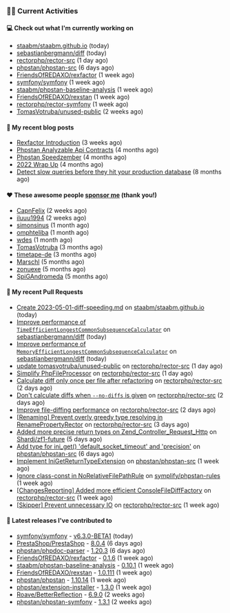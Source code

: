 ### 👨‍💻 Current Activities


#### 💻 Check out what I'm currently working on

- [staabm/staabm.github.io](https://github.com/staabm/staabm.github.io) (today)
- [sebastianbergmann/diff](https://github.com/sebastianbergmann/diff) (today)
- [rectorphp/rector-src](https://github.com/rectorphp/rector-src) (1 day ago)
- [phpstan/phpstan-src](https://github.com/phpstan/phpstan-src) (6 days ago)
- [FriendsOfREDAXO/rexfactor](https://github.com/FriendsOfREDAXO/rexfactor) (1 week ago)
- [symfony/symfony](https://github.com/symfony/symfony) (1 week ago)
- [staabm/phpstan-baseline-analysis](https://github.com/staabm/phpstan-baseline-analysis) (1 week ago)
- [FriendsOfREDAXO/rexstan](https://github.com/FriendsOfREDAXO/rexstan) (1 week ago)
- [rectorphp/rector-symfony](https://github.com/rectorphp/rector-symfony) (1 week ago)
- [TomasVotruba/unused-public](https://github.com/TomasVotruba/unused-public) (2 weeks ago)


#### 📜 My recent blog posts

- [Rexfactor Introduction](https://staabm.github.io/2023/04/09/rexfactor-introduction.html) (3 weeks ago)
- [Phpstan Analyzable Api Contracts](https://staabm.github.io/2022/12/29/phpstan-analyzable-api-contracts.html) (4 months ago)
- [Phpstan Speedzember](https://staabm.github.io/2022/12/23/phpstan-speedzember.html) (4 months ago)
- [2022 Wrap Up](https://staabm.github.io/2022/12/20/2022-wrap-up.html) (4 months ago)
- [Detect slow queries before they hit your production database](https://staabm.github.io/2022/08/16/phpstan-dba-query-plan-analysis.html) (8 months ago)


#### ❤️ These awesome people [sponsor me](https://github.com/sponsors/staabm) (thank you!)

- [CapnFelix](https://github.com/CapnFelix) (2 weeks ago)
- [iluuu1994](https://github.com/iluuu1994) (2 weeks ago)
- [simonsinus](https://github.com/simonsinus) (1 month ago)
- [omphteliba](https://github.com/omphteliba) (1 month ago)
- [wdes](https://github.com/wdes) (1 month ago)
- [TomasVotruba](https://github.com/TomasVotruba) (3 months ago)
- [timetape-de](https://github.com/timetape-de) (3 months ago)
- [Marschl](https://github.com/Marschl) (5 months ago)
- [zonuexe](https://github.com/zonuexe) (5 months ago)
- [SpiGAndromeda](https://github.com/SpiGAndromeda) (5 months ago)


#### 🔨 My recent Pull Requests

- [Create 2023-05-01-diff-speeding.md](https://github.com/staabm/staabm.github.io/pull/58) on [staabm/staabm.github.io](https://github.com/staabm/staabm.github.io) (today)
- [Improve performance of `TimeEfficientLongestCommonSubsequenceCalculator`](https://github.com/sebastianbergmann/diff/pull/119) on [sebastianbergmann/diff](https://github.com/sebastianbergmann/diff) (today)
- [Improve performance of `MemoryEfficientLongestCommonSubsequenceCalculator`](https://github.com/sebastianbergmann/diff/pull/118) on [sebastianbergmann/diff](https://github.com/sebastianbergmann/diff) (today)
- [update tomasvotruba/unused-public](https://github.com/rectorphp/rector-src/pull/3716) on [rectorphp/rector-src](https://github.com/rectorphp/rector-src) (1 day ago)
- [Simplify PhpFileProcessor](https://github.com/rectorphp/rector-src/pull/3715) on [rectorphp/rector-src](https://github.com/rectorphp/rector-src) (1 day ago)
- [Calculate diff only once per file after refactoring](https://github.com/rectorphp/rector-src/pull/3711) on [rectorphp/rector-src](https://github.com/rectorphp/rector-src) (2 days ago)
- [Don&#39;t calculate diffs when `--no-diffs` is given](https://github.com/rectorphp/rector-src/pull/3710) on [rectorphp/rector-src](https://github.com/rectorphp/rector-src) (2 days ago)
- [Improve file-diffing performance](https://github.com/rectorphp/rector-src/pull/3705) on [rectorphp/rector-src](https://github.com/rectorphp/rector-src) (2 days ago)
- [[Renaming] Prevent overly greedy type resolving in RenamePropertyRector](https://github.com/rectorphp/rector-src/pull/3700) on [rectorphp/rector-src](https://github.com/rectorphp/rector-src) (3 days ago)
- [Added more precise return types on Zend_Controller_Request_Http](https://github.com/Shardj/zf1-future/pull/347) on [Shardj/zf1-future](https://github.com/Shardj/zf1-future) (5 days ago)
- [Add type for ini_get() &#39;default_socket_timeout&#39; and &#39;precision&#39;](https://github.com/phpstan/phpstan-src/pull/2365) on [phpstan/phpstan-src](https://github.com/phpstan/phpstan-src) (6 days ago)
- [Implement IniGetReturnTypeExtension](https://github.com/phpstan/phpstan-src/pull/2362) on [phpstan/phpstan-src](https://github.com/phpstan/phpstan-src) (1 week ago)
- [Ignore class-const in NoRelativeFilePathRule](https://github.com/symplify/phpstan-rules/pull/35) on [symplify/phpstan-rules](https://github.com/symplify/phpstan-rules) (1 week ago)
- [[ChangesReporting] Added more efficient ConsoleFileDiffFactory](https://github.com/rectorphp/rector-src/pull/3665) on [rectorphp/rector-src](https://github.com/rectorphp/rector-src) (1 week ago)
- [[Skipper] Prevent unnecessary IO](https://github.com/rectorphp/rector-src/pull/3664) on [rectorphp/rector-src](https://github.com/rectorphp/rector-src) (1 week ago)


#### 🔭 Latest releases I've contributed to

- [symfony/symfony](https://github.com/symfony/symfony) - [v6.3.0-BETA1](https://github.com/symfony/symfony/releases/tag/v6.3.0-BETA1) (today)
- [PrestaShop/PrestaShop](https://github.com/PrestaShop/PrestaShop) - [8.0.4](https://github.com/PrestaShop/PrestaShop/releases/tag/8.0.4) (6 days ago)
- [phpstan/phpdoc-parser](https://github.com/phpstan/phpdoc-parser) - [1.20.3](https://github.com/phpstan/phpdoc-parser/releases/tag/1.20.3) (6 days ago)
- [FriendsOfREDAXO/rexfactor](https://github.com/FriendsOfREDAXO/rexfactor) - [0.1.6](https://github.com/FriendsOfREDAXO/rexfactor/releases/tag/0.1.6) (1 week ago)
- [staabm/phpstan-baseline-analysis](https://github.com/staabm/phpstan-baseline-analysis) - [0.10.1](https://github.com/staabm/phpstan-baseline-analysis/releases/tag/0.10.1) (1 week ago)
- [FriendsOfREDAXO/rexstan](https://github.com/FriendsOfREDAXO/rexstan) - [1.0.111](https://github.com/FriendsOfREDAXO/rexstan/releases/tag/1.0.111) (1 week ago)
- [phpstan/phpstan](https://github.com/phpstan/phpstan) - [1.10.14](https://github.com/phpstan/phpstan/releases/tag/1.10.14) (1 week ago)
- [phpstan/extension-installer](https://github.com/phpstan/extension-installer) - [1.3.0](https://github.com/phpstan/extension-installer/releases/tag/1.3.0) (1 week ago)
- [Roave/BetterReflection](https://github.com/Roave/BetterReflection) - [6.9.0](https://github.com/Roave/BetterReflection/releases/tag/6.9.0) (2 weeks ago)
- [phpstan/phpstan-symfony](https://github.com/phpstan/phpstan-symfony) - [1.3.1](https://github.com/phpstan/phpstan-symfony/releases/tag/1.3.1) (2 weeks ago)
